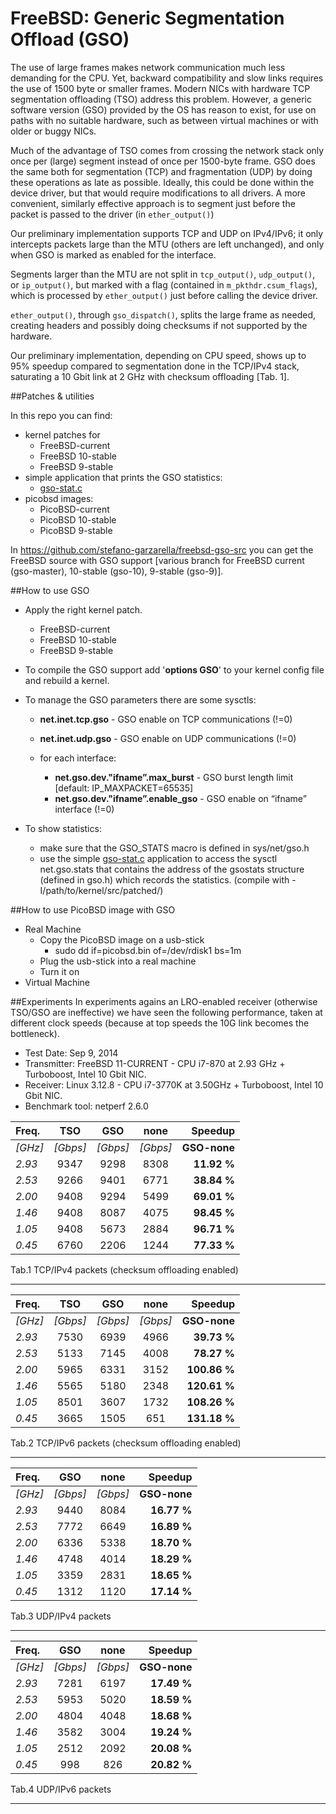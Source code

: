 FreeBSD: Generic Segmentation Offload (GSO)
===========

The use of large frames makes network communication much less demanding for the CPU. Yet, backward compatibility and slow links requires the use of 1500 byte or smaller frames.
Modern NICs with hardware TCP segmentation offloading (TSO) address this problem. However, a generic software version (GSO) provided by the OS has reason to exist, for use on paths with no suitable hardware, such as between virtual machines or with older or buggy NICs.

Much of the advantage of TSO comes from crossing the network stack only once per (large) segment instead of once per 1500-byte frame. GSO does the same both for segmentation (TCP) and fragmentation (UDP) by doing these operations as late as possible. Ideally, this could be done within the device driver, but that would require modifications to all drivers. A more convenient, similarly effective approach is to segment just before the packet is passed to the driver (in <code>ether_output()</code>)

Our preliminary implementation supports TCP and UDP on IPv4/IPv6; it only intercepts packets large than the MTU (others are left unchanged), and only when GSO is marked as enabled for the interface.

Segments larger than the MTU are not split in <code>tcp_output()</code>, <code>udp_output()</code>, or <code>ip_output()</code>, but marked with a flag (contained in <code>m_pkthdr.csum_flags</code>), which is processed by <code>ether_output()</code> just before calling the device driver.

<code>ether_output()</code>, through <code>gso_dispatch()</code>, splits the large frame as needed, creating headers and possibly doing checksums if not supported by the hardware.

Our preliminary implementation, depending on CPU speed, shows up to 95% speedup compared to segmentation done in the TCP/IPv4 stack, saturating a 10 Gbit link at 2 GHz with checksum offloading [Tab. 1].

##Patches & utilities

In this repo you can find: 
 * kernel patches for
	* FreeBSD-current
	* FreeBSD 10-stable
	* FreeBSD 9-stable
 * simple application that prints the GSO statistics:
	* [gso-stat.c](https://github.com/stefano-garzarella/freebsd-gso/blob/master/utilities/gso-stats.c)
 * picobsd images:
 	* PicoBSD-current
	* PicoBSD 10-stable
	* PicoBSD 9-stable 

In https://github.com/stefano-garzarella/freebsd-gso-src you can get the FreeBSD source with GSO support [various branch for FreeBSD current (gso-master), 10-stable (gso-10), 9-stable (gso-9)].

##How to use GSO

* Apply the right kernel patch.
	* FreeBSD-current
	* FreeBSD 10-stable
	* FreeBSD 9-stable

* To compile the GSO support add '**options GSO**' to your kernel config file and rebuild a kernel.

* To manage the GSO parameters there are some sysctls:
     * **net.inet.tcp.gso** - GSO enable on TCP communications (!=0)
     * **net.inet.udp.gso** - GSO enable on UDP communications (!=0)
 
     * for each interface:
          * **net.gso.dev."ifname”.max_burst** - GSO burst length limit [default: IP_MAXPACKET=65535]
          * **net.gso.dev."ifname”.enable_gso** - GSO enable on “ifname” interface (!=0)

* To show statistics:
     * make sure that the GSO_STATS macro is defined in sys/net/gso.h
     * use the simple [gso-stat.c](https://github.com/stefano-garzarella/freebsd-gso/blob/master/utilities/gso-stats.c) application to access the sysctl net.gso.stats that contains the address of the gsostats structure (defined in gso.h) which records the statistics. (compile with -I/path/to/kernel/src/patched/)

##How to use PicoBSD image with GSO

* Real Machine
	* Copy the PicoBSD image on a usb-stick
		* sudo dd if=picobsd.bin of=/dev/rdisk1 bs=1m
	* Plug the usb-stick into a real machine
	* Turn it on
* Virtual Machine

##Experiments
In experiments agains an LRO-enabled receiver (otherwise TSO/GSO are ineffective) we have seen the following performance, taken at different clock speeds (because at top speeds the 10G link becomes the bottleneck).

* Test Date: Sep 9, 2014
* Transmitter: FreeBSD 11-CURRENT - CPU i7-870 at 2.93 GHz + Turboboost, Intel 10 Gbit NIC.
* Receiver: Linux 3.12.8 - CPU i7-3770K at 3.50GHz + Turboboost, Intel 10 Gbit NIC.
* Benchmark tool: netperf 2.6.0


| Freq. |   TSO   |   GSO   |   none   |  Speedup  |
| :----  | :-----: | :----:  | :----:   | -------: |
| *[GHz]* | *[Gbps]* | *[Gbps]*| *[Gbps]* | **GSO-none** |
| *2.93* | 9347 | 9298 | 8308 | **11.92 %** |
| *2.53* | 9266 | 9401 | 6771 | **38.84 %** |
| *2.00* | 9408 | 9294 | 5499 | **69.01 %** |
| *1.46* | 9408 | 8087 | 4075 | **98.45 %** |
| *1.05* | 9408 | 5673 | 2884 | **96.71 %** |
| *0.45* | 6760 | 2206 | 1244 | **77.33 %** |
Tab.1 TCP/IPv4 packets (checksum offloading enabled) 

-----------

| Freq. |   TSO   |   GSO   |   none   |  Speedup  |
| :----  | :-----: | :----:  | :----:   | -------: |
| *[GHz]* | *[Gbps]* | *[Gbps]*| *[Gbps]* | **GSO-none** |
| *2.93* | 7530 | 6939 | 4966 | **39.73 %** |
| *2.53* | 5133 | 7145 | 4008 | **78.27 %** |
| *2.00* | 5965 | 6331 | 3152 | **100.86 %** |
| *1.46* | 5565 | 5180 | 2348 | **120.61 %** |
| *1.05* | 8501 | 3607 | 1732 | **108.26 %** |
| *0.45* | 3665 | 1505 |  651 | **131.18 %** |
Tab.2 TCP/IPv6 packets (checksum offloading enabled)  

-----------

| Freq. |   GSO   |   none   |  Speedup  |
| :----  | :----:  | :----:   | -------: |
| *[GHz]* | *[Gbps]*| *[Gbps]* | **GSO-none** |
| *2.93* | 9440 | 8084 | **16.77 %** |
| *2.53* | 7772 | 6649 | **16.89 %** |
| *2.00* | 6336 | 5338 | **18.70 %** |
| *1.46* | 4748 | 4014 | **18.29 %** |
| *1.05* | 3359 | 2831 | **18.65 %** |
| *0.45* | 1312 | 1120 | **17.14 %** |
Tab.3 UDP/IPv4 packets

-----------

| Freq. |   GSO   |   none   |  Speedup  |
| :----  | :----:  | :----:   | -------: |
| *[GHz]* | *[Gbps]*| *[Gbps]* | **GSO-none** |
| *2.93* | 7281 | 6197 | **17.49 %** |
| *2.53* | 5953 | 5020 | **18.59 %** |
| *2.00* | 4804 | 4048 | **18.68 %** |
| *1.46* | 3582 | 3004 | **19.24 %** |
| *1.05* | 2512 | 2092 | **20.08 %** |
| *0.45* |  998 |  826 | **20.82 %** |
Tab.4 UDP/IPv6 packets

-----------
